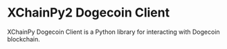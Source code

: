 # XChainPy2 Dogecoin Client

XChainPy Dogecoin Client is a Python library for interacting with Dogecoin blockchain.